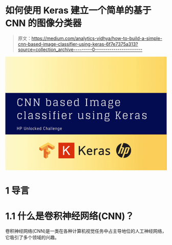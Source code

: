 # 如何使用 Keras 建立一个简单的基于 CNN 的图像分类器

> 原文：<https://medium.com/analytics-vidhya/how-to-build-a-simple-cnn-based-image-classifier-using-keras-6f7e7375a313?source=collection_archive---------0----------------------->

![](img/dbd03a6c85df588e3afc1d3083138440.png)

# 1 导言

# 1.1 什么是卷积神经网络(CNN)？

卷积神经网络(CNN)是一类在各种计算机视觉任务中占主导地位的人工神经网络，它吸引了多个领域的兴趣。